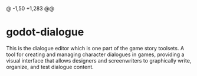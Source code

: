 @ -1,50 +1,283 @@
# godot-dialogue
This is the dialogue editor which is one part of the game story toolsets.
A tool for creating and managing character dialogues in games, providing a visual interface that allows designers and screenwriters to graphically write, organize, and test dialogue content.
